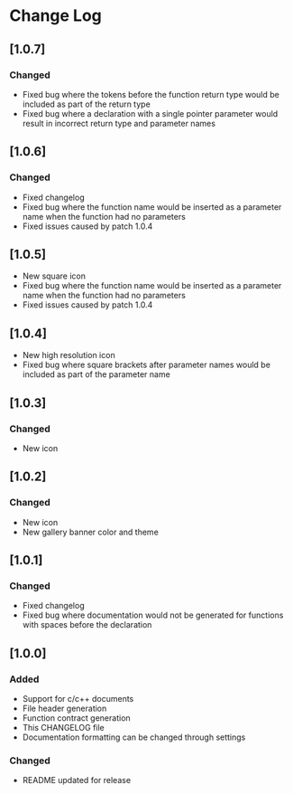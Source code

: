 # Change Log

## [1.0.7]
### Changed
- Fixed bug where the tokens before the function return type would be included as part of the return type
- Fixed bug where a declaration with a single pointer parameter would result in incorrect return type and parameter names

## [1.0.6]
### Changed
- Fixed changelog
- Fixed bug where the function name would be inserted as a parameter name when the function had no parameters
- Fixed issues caused by patch 1.0.4

## [1.0.5]
- New square icon
- Fixed bug where the function name would be inserted as a parameter name when the function had no parameters
- Fixed issues caused by patch 1.0.4

## [1.0.4]
- New high resolution icon
- Fixed bug where square brackets after parameter names would be included as part of the parameter name

## [1.0.3]
### Changed
- New icon

## [1.0.2]
### Changed
- New icon
- New gallery banner color and theme

## [1.0.1]
### Changed
- Fixed changelog
- Fixed bug where documentation would not be generated for functions with spaces before the declaration

## [1.0.0]
### Added
- Support for c/c++ documents
- File header generation
- Function contract generation
- This CHANGELOG file
- Documentation formatting can be changed through settings
### Changed
- README updated for release